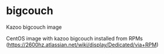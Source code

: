 # bigcouch
Kazoo bigcouch image

CentOS image with kazoo bigcouch installed from RPMs (https://2600hz.atlassian.net/wiki/display/Dedicated/via+RPM)
